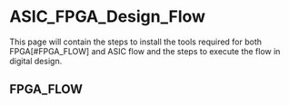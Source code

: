 # ASIC_FPGA_Design_Flow
This page will contain the steps to install the tools required for both FPGA[#FPGA_FLOW] and ASIC flow and the steps to execute the flow in digital design.
## FPGA_FLOW
